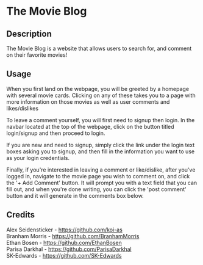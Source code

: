 # The Movie Blog

## Description

The Movie Blog is a website that allows users to search for, and comment on their favorite movies!

## Usage

When you first land on the webpage, you will be greeted by a homepage with several movie cards. Clicking on any of these takes you to a page with more information on those movies as well as user comments and likes/dislikes

To leave a comment yourself, you will first need to signup then login. In the navbar located at the top of the webpage, click on the button titled login/signup and then proceed to login.

If you are new and need to signup, simply click the link under the login text boxes asking you to signup, and then fill in the information you want to use as your login credentials.

Finally, if you're interested in leaving a comment or like/dislike, after you've logged in, navigate to the movie page you wish to comment on, and click the '+ Add Comment' button. It will prompt you with a text field that you can fill out, and when you're done writing, you can click the 'post comment' button and it will generate in the comments box below. 

## Credits

Alex Seidensticker - https://github.com/koi-as </br>
Branham Morris - https://github.com/BranhamMorris </br>
Ethan Bosen - https://github.com/EthanBosen </br>
Parisa Darkhal - https://github.com/ParisaDarkhal </br>
SK-Edwards - https://github.com/SK-Edwards </br>